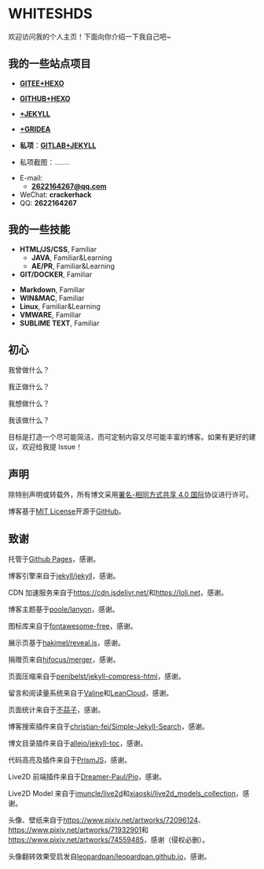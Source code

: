 # WHITESHDS

欢迎访问我的个人主页！下面向你介绍一下我自己吧~

<!-- .slide -->

## 我的一些站点项目

- **[GITEE+HEXO](https://whiteshds.gitee.io/)**    

- **[GITHUB+HEXO](https://whiteshds.ml/)** 

- **[+JEKYLL](https://whiteshds.ga/)**  

- **[+GRIDEA](https://whiteshds.cf/)**  

    

- **私项**：**[GITLAB+JEKYLL](https://whiteshds.tk/)**

- 私项截图：<img src="https://i.loli.net/2020/10/11/9wx7m1jeAbKYXrS.jpg" alt="IMG_0450(20201011-082734)" style="zoom:15%;" />

  

<!-- .slide vertical=true -->

- E-mail:
  - **[2622164267@qq.com](mailto:2622164267@qq.com)**
- WeChat: **crackerhack**
- QQ: **2622164267**

<!-- .slide -->

## 我的一些技能

<!-- .slide vertical=true -->

- **HTML/JS/CSS**, Familiar
  - **JAVA**, Familiar&Learning
  - **AE/PR**, Familiar&Learning
- **GIT/DOCKER**, Familiar

<!-- .slide vertical=true -->

- **Markdown**, Familiar
- **WIN&MAC**, Familiar
- **Linux**, Familiar&Learning
- **VMWARE**, Familiar
- **SUBLIME TEXT**, Familiar
<!-- .slide -->

## 初心

我曾做什么？

我正做什么？

我想做什么？

我该做什么？

<!-- .slide vertical=true -->

目标是打造一个尽可能简洁，而可定制内容又尽可能丰富的博客。如果有更好的建议，欢迎给我提 Issue！

<!-- .slide -->

## 声明

<!-- .slide vertical=true -->

除特别声明或转载外，所有博文采用[署名-相同方式共享 4.0 国际](https://creativecommons.org/licenses/by-sa/4.0/deed.zh)协议进行许可。

博客基于[MIT License](https://github.com/wu-kan/jekyll-theme-WuK/blob/master/LICENSE)开源于[GitHub](https://github.com/wu-kan/jekyll-theme-WuK)。

<!-- .slide -->

## 致谢

<!-- .slide vertical=true -->

托管于[Github Pages](https://pages.github.com/)，感谢。

博客引擎来自于[jekyll/jekyll](https://github.com/jekyll/jekyll)，感谢。

CDN 加速服务来自于<https://cdn.jsdelivr.net/>和<https://loli.net>，感谢。

<!-- .slide vertical=true -->

博客主题基于[poole/lanyon](https://github.com/poole/lanyon)，感谢。

图标库来自于[<i class="fab fa-font-awesome"></i>fontawesome-free](https://fontawesome.com/)，感谢。

展示页基于[hakimel/reveal.js](https://github.com/hakimel/reveal.js)，感谢。

捐赠页来自[hifocus/merger](https://github.com/hifocus/merger)，感谢。

页面压缩来自于[penibelst/jekyll-compress-html](https://github.com/penibelst/jekyll-compress-html)，感谢。

<!-- .slide vertical=true -->

留言和阅读量系统来自于[Valine](https://valine.js.org/)和[LeanCloud](https://leancloud.cn/)，感谢。

页面统计来自于[不蒜子](http://busuanzi.ibruce.info/)，感谢。

博客搜索插件来自于[christian-fei/Simple-Jekyll-Search](https://github.com/christian-fei/Simple-Jekyll-Search)，感谢。

博文目录插件来自于[allejo/jekyll-toc](https://github.com/allejo/jekyll-toc)，感谢。

代码高亮及插件来自于[PrismJS](https://prismjs.com/)，感谢。

<!-- .slide vertical=true -->

Live2D 前端插件来自于[Dreamer-Paul/Pio](https://github.com/Dreamer-Paul/Pio)，感谢。

Live2D Model 来自于[imuncle/live2d](https://github.com/imuncle/live2d)和[xiaoski/live2d_models_collection](https://github.com/xiaoski/live2d_models_collection)，感谢。

<!-- .slide vertical=true -->

头像、壁纸来自于<https://www.pixiv.net/artworks/72096124>、<https://www.pixiv.net/artworks/71932901>和<https://www.pixiv.net/artworks/74559485>，感谢（侵权必删）。

头像翻转效果受启发自[leopardpan/leopardpan.github.io](https://github.com/leopardpan/leopardpan.github.io)，感谢。

